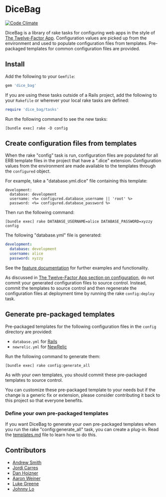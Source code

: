 # DiceBag

[![Code Climate](https://codeclimate.com/github/mdsol/dice_bag.png)](https://codeclimate.com/github/mdsol/dice_bag)

DiceBag is a library of rake tasks for configuring web apps in the style of [The
Twelve-Factor App][1]. Configuration values are picked up from the environment
and used to populate configuration files from templates. Pre-packaged templates
for common configuration files are provided.

[1]: http://www.12factor.net/

## Install

Add the following to your `Gemfile`:

```ruby
gem 'dice_bag'
```

If you are using these tasks outside of a Rails project, add the following to
your `Rakefile` or wherever your local rake tasks are defined:

```ruby
require 'dice_bag/tasks'
```

Run the following command to see the new tasks:

```
[bundle exec] rake -D config
```

## Create configuration files from templates

When the rake "config" task is run, configuration files are populated for all
ERB template files in the project that have a ".dice" extension. Configuration
values from the environment are made available to the templates through the
`configured` object.

For example, take a "database.yml.dice" file containing this template:

```erb
development:
  database: development
  username: <%= configured.database_username || 'root' %>
  password: <%= configured.database_password %>
```

Then run the following command:

```
[bundle exec] rake DATABASE_USERNAME=alice DATABASE_PASSWORD=xyzzy config
```

The following "database.yml" file is generated:

```yaml
development:
  database: development
  username: alice
  password: xyzzy
```

See the [feature documentation][features] for further examples and
functionality.

[features]: https://www.relishapp.com/mdsol/dice-bag/docs

As discussed in [The Twelve-Factor App section on configuration][2], do not
commit your generated configuration files to source control. Instead, commit the
templates to source control and then regenerate the configuration files at
deployment time by running the rake `config:deploy` task.

[2]: http://www.12factor.net/config

## Generate pre-packaged templates

Pre-packaged templates for the following configuration files in the `config`
directory are provided:

* `database.yml` for [Rails](https://github.com/rails/rails/)
* `newrelic.yml` for [NewRelic](https://github.com/newrelic/rpm)

Run the following command to generate them:

```
[bundle exec] rake config:generate_all
```

As with your own templates, you should commit these pre-packaged templates to
source control.

You can customize these pre-packaged template to your needs but if the change is
a generic fix or extension, please consider contributing it back to this project
so that everyone benefits.

### Define your own pre-packaged templates

If you want DiceBag to generate your own pre-packaged templates when you run the
rake "config:generate_all" task, you can create a plug-in. Read the
[templates.md](./templates.md) file to learn how to do this.

## Contributors

* [Andrew Smith](https://github.com/asmith-mdsol)
* [Jordi Carres](https://github.com/jcarres-mdsol)
* [Dan Hoizner](https://github.com/dhoizner-mdsol)
* [Aaron Weiner](https://github.com/HonoreDB)
* [Luke Greene](https://github.com/lgreene-mdsol)
* [Johnny Lo](https://github.com/jlo188)

